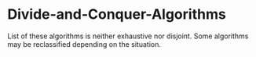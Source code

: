 # Divide-and-Conquer-Algorithms
List of these algorithms is neither exhaustive nor disjoint.
Some algorithms may be reclassified depending on the situation.
